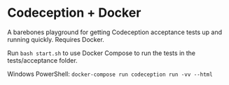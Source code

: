 Codeception + Docker
====================

A barebones playground for getting Codeception acceptance tests up and running quickly. Requires Docker.

Run `bash start.sh` to use Docker Compose to run the tests in the tests/acceptance folder.

Windows PowerShell: `docker-compose run codeception run -vv --html`